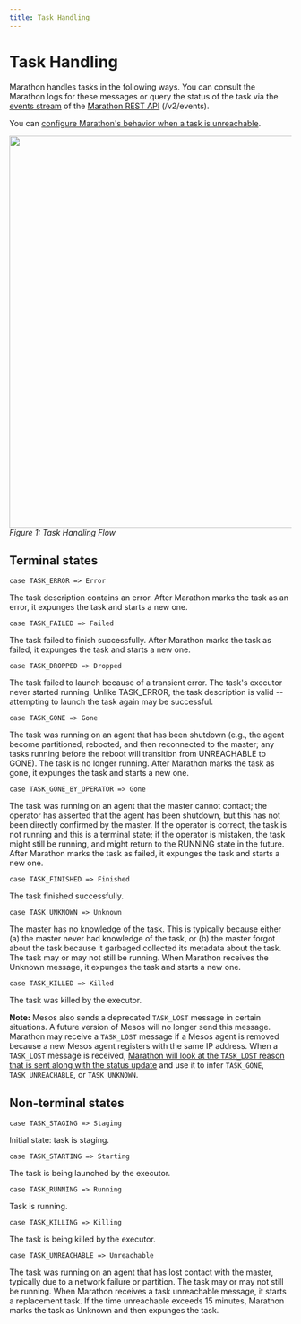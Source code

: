 ```yaml
---
title: Task Handling
---
```


# Task Handling

Marathon handles tasks in the following ways. You can consult the Marathon logs for these messages or query the status of the task via the [events stream](http://mesosphere.github.io/marathon/docs/event-bus.html) of the [Marathon REST API](https://mesosphere.github.io/marathon/api-console/index.html) (/v2/events).

You can [configure Marathon's behavior when a task is unreachable](configure-task-handling.html).

<p class="text-center">
  <img src="{{site.baseurl}}/img/task-handling.png" width="700" height="700" alt=""><br>
  <em>Figure 1: Task Handling Flow</em>
</p>

## Terminal states

```
case TASK_ERROR => Error
```
The task description contains an error. After Marathon marks the task as an error, it expunges the task and starts a new one.

```
case TASK_FAILED => Failed
```
The task failed to finish successfully. After Marathon marks the task as failed, it expunges the task and starts a new one.

```
case TASK_DROPPED => Dropped
```
The task failed to launch because of a transient error. The task's executor never started running. Unlike TASK_ERROR, the task description is valid -- attempting to launch the task again may be successful.

```
case TASK_GONE => Gone
```

The task was running on an agent that has been shutdown (e.g., the agent become partitioned, rebooted, and then reconnected to the master; any tasks running before the reboot will transition from UNREACHABLE to GONE). The task is no longer running. After Marathon marks the task as gone, it expunges the task and starts a new one.

```
case TASK_GONE_BY_OPERATOR => Gone
```
The task was running on an agent that the master cannot contact; the operator has asserted that the agent has been shutdown, but this has not been directly confirmed by the master. If the operator is correct, the task is not running and this is a terminal state; if the operator is mistaken, the task might still be running, and might return to the RUNNING state in the future. After Marathon marks the task as failed, it expunges the task and starts a new one.    

```
case TASK_FINISHED => Finished
```
The task finished successfully.

```
case TASK_UNKNOWN => Unknown
```
The master has no knowledge of the task. This is typically because either (a) the master never had knowledge of the task, or (b) the master forgot about the task because it garbaged collected its metadata about the task. The task may or may not still be running. When Marathon receives the Unknown message, it expunges the task and starts a new one.

```
case TASK_KILLED => Killed
```
The task was killed by the executor.


**Note:** Mesos also sends a deprecated `TASK_LOST` message in certain situations. A future version of Mesos will no longer send this message. Marathon may receive a `TASK_LOST` message if a Mesos agent is removed because a new Mesos agent registers with the same IP address. When a `TASK_LOST` message is received, [Marathon will look at the `TASK_LOST` reason that is sent along with the status update](https://github.com/mesosphere/marathon/blob/master/src/main/scala/mesosphere/marathon/core/task/state/TaskConditionMapping.scala) and use it to infer `TASK_GONE`, `TASK_UNREACHABLE`, or `TASK_UNKNOWN`.


## Non-terminal states

```
case TASK_STAGING => Staging
```
Initial state: task is staging.

```
case TASK_STARTING => Starting
```
The task is being launched by the executor.

```
case TASK_RUNNING => Running
```
Task is running.

```
case TASK_KILLING => Killing
```
The task is being killed by the executor.

```
case TASK_UNREACHABLE => Unreachable
```
The task was running on an agent that has lost contact with the master, typically due to a network failure or partition. The task may or may not still be running. When Marathon receives a task unreachable message, it starts a replacement task. If the time unreachable exceeds 15 minutes, Marathon marks the task as Unknown and then expunges the task.
